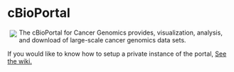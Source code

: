 # cBioPortal

<a href="http://cbioportal.org"><img src="http://www.cbioportal.org/images/cbioportal_logo.png" align="left" hspace="5" vspace="3"></a>

The cBioPortal for Cancer Genomics provides, visualization, analysis, and download of large-scale cancer genomics data sets.

If you would like to know how to setup a private instance of the portal, [See the wiki.](https://github.com/cBioPortal/cbioportal/wiki)

